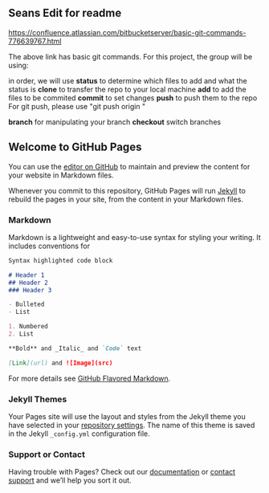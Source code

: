 ## Seans Edit for readme

https://confluence.atlassian.com/bitbucketserver/basic-git-commands-776639767.html

The above link has basic git commands. For this project, the group will be using:

in order, we will use
**status** to determine which files to add and what the status is
**clone** to transfer the repo to your local machine
**add** to add the files to be commited
**commit** to set changes
**push** to push them to the repo
        For git push, please use "git push origin <branch>"

**branch** for manipulating your branch
**checkout** switch branches

## Welcome to GitHub Pages

You can use the [editor on GitHub](https://github.com/SDBurt/Seng310project-Phase1/edit/master/README.md) to maintain and preview the content for your website in Markdown files.

Whenever you commit to this repository, GitHub Pages will run [Jekyll](https://jekyllrb.com/) to rebuild the pages in your site, from the content in your Markdown files.

### Markdown

Markdown is a lightweight and easy-to-use syntax for styling your writing. It includes conventions for

```markdown
Syntax highlighted code block

# Header 1
## Header 2
### Header 3

- Bulleted
- List

1. Numbered
2. List

**Bold** and _Italic_ and `Code` text

[Link](url) and ![Image](src)
```

For more details see [GitHub Flavored Markdown](https://guides.github.com/features/mastering-markdown/).

### Jekyll Themes

Your Pages site will use the layout and styles from the Jekyll theme you have selected in your [repository settings](https://github.com/SDBurt/Seng310project-Phase1/settings). The name of this theme is saved in the Jekyll `_config.yml` configuration file.

### Support or Contact

Having trouble with Pages? Check out our [documentation](https://help.github.com/categories/github-pages-basics/) or [contact support](https://github.com/contact) and we’ll help you sort it out.
